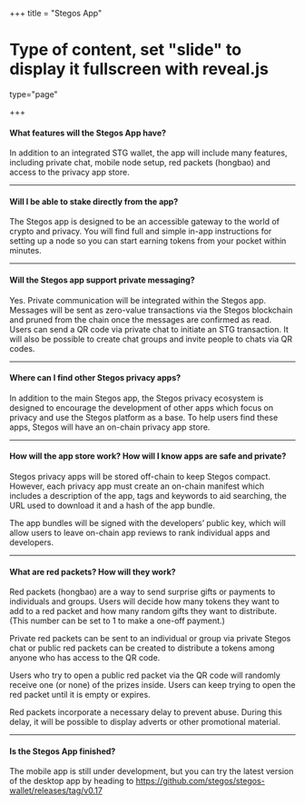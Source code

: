 +++
title = "Stegos App"
# Type of content, set "slide" to display it fullscreen with reveal.js
type="page"

+++
#### What features will the Stegos App have?
In addition to an integrated STG wallet, the app will include many features, including private chat, mobile node setup, red packets (hongbao) and access to the privacy app store.
___
#### Will I be able to stake directly from the app?
The Stegos app is designed to be an accessible gateway to the world of crypto and privacy. You will find full and simple in-app instructions for setting up a node so you can start earning tokens from your pocket within minutes.
___
#### Will the Stegos app support private messaging?
Yes. Private communication will be integrated within the Stegos app. Messages will be sent as zero-value transactions via the Stegos blockchain and pruned from the chain once the messages are confirmed as read. Users can send a QR code via private chat to initiate an STG transaction. It will also be possible to create chat groups and invite people to chats via QR codes.
___
#### Where can I find other Stegos privacy apps?
In addition to the main Stegos app, the Stegos privacy ecosystem is designed to encourage the development of other apps which focus on privacy and use the Stegos platform as a base. To help users find these apps, Stegos will have an on-chain privacy app store.
___
#### How will the app store work? How will I know apps are safe and private?
Stegos privacy apps will be stored off-chain to keep Stegos compact. However, each privacy app must create an on-chain manifest which includes a description of the app, tags and keywords to aid searching, the URL used to download it and a hash of the app bundle.

The app bundles will be signed with the developers’ public key, which will allow users to leave on-chain app reviews to rank individual apps and developers.
___
#### What are red packets? How will they work?
Red packets (hongbao) are a way to send surprise gifts or payments to individuals and groups. Users will decide how many tokens they want to add to a red packet and how many random gifts they want to distribute. (This number can be set to 1 to make a one-off payment.)

Private red packets can be sent to an individual or group via private Stegos chat or public red packets can be created to distribute a tokens among anyone who has access to the QR code.

Users who try to open a public red packet via the QR code will randomly receive one (or none) of the prizes inside. Users can keep trying to open the red packet until it is empty or expires.

Red packets incorporate a necessary delay to prevent abuse. During this delay, it will be possible to display adverts or other promotional material.
___
#### Is the Stegos App finished?
The mobile app is still under development, but you can try the latest version of the desktop app by heading to https://github.com/stegos/stegos-wallet/releases/tag/v0.17

